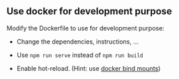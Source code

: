 ## Use docker for development purpose

Modify the Dockerfile to use for development purpose:

- Change the dependencies, instructions, ... 

- Use `npm run serve` instead of `npm run build`

- Enable hot-reload. (Hint: use [docker bind mounts](https://docs.docker.com/storage/bind-mounts/))
